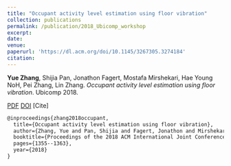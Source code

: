 ```yaml
---
title: "Occupant activity level estimation using floor vibration"
collection: publications
permalink: /publication/2018_Ubicomp_workshop
excerpt: 
date: 
venue: 
paperurl: 'https://dl.acm.org/doi/10.1145/3267305.3274184'
citation: 
---
```

**Yue Zhang**, Shijia Pan, Jonathon Fagert, Mostafa Mirshekari, Hae Young NoH, Pei Zhang, Lin Zhang. *Occupant activity level estimation using floor vibration*. Ubicomp 2018.

[PDF](http://yzthu.github.io/files/2018_Ubicomp_workshop.pdf) [DOI](diolink)
[Cite]
```markdown
@inproceedings{zhang2018occupant,
  title={Occupant activity level estimation using floor vibration},
  author={Zhang, Yue and Pan, Shijia and Fagert, Jonathon and Mirshekari, Mostafa and Noh, Hae Young and Zhang, Pei and Zhang, Lin},
  booktitle={Proceedings of the 2018 ACM International Joint Conference and 2018 International Symposium on Pervasive and Ubiquitous Computing and Wearable Computers},
  pages={1355--1363},
  year={2018}
}
```